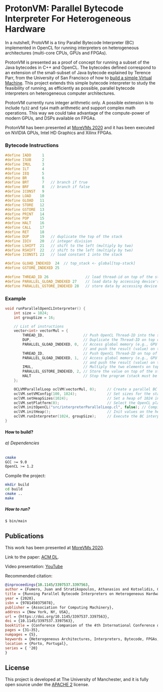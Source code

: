 # ProtonVM: Parallel Bytecode Interpreter For Heterogeneous Hardware 

In a nutshell, ProtoVM is a tiny Parallel Bytecode Interpreter (BC) implemented in OpenCL for running interpreters on heterogeneous architectures (multi-core CPUs, GPUs and FPGAs).

ProtonVM is presented as a proof of concept for running a subset of the Java bytecodes in C++ and OpenCL. The bytecodes defined correspond to an extension of the small-subset 
of Java bytecode explained by Terence Parr, from the University of San Francisco of how to [build a simple Virtual Machine](https://www.youtube.com/watch?v=OjaAToVkoTw). 
This project extends this simple bytecode interpreter to study the feasibility of  running, as efficiently as possible, parallel bytecode interpreters on
heterogeneous computer architectures.

ProtonVM currently runs integer arithmetic only. A possible extension is to include `fp32` and `fp64` math arithmetic and support complex math operations. This way we could take 
advantage of the compute-power of modern GPUs, and DSPs available on FPGAs. 

ProtonVM has been presented at [MoreVMs 2020](https://www.youtube.com/watch?v=mok6crMdKgI) and it has been executed on NVIDIA GPUs, Intel HD Graphics and Xilinx FPGAs.

### Bytecode Instructions 

```cpp
#define IADD     1
#define ISUB     2
#define IMUL     3
#define ILT      4
#define IEQ      5
#define BR       6
#define BRT      7   // branch if true
#define BRF      8   // branch if false
#define ICONST   9
#define LOAD    10
#define GLOAD   11
#define STORE   12
#define GSTORE  13
#define PRINT   14
#define POP     15
#define HALT    16
#define CALL    17
#define RET     18
#define DUP     19   // duplicate the top of the stack
#define IDIV    20   // integer division
#define LSHIFT  21   // shift to the left (multiply by two)
#define RSHIFT  22   // shift to the left (multiply by two)
#define ICONST1 23   // load constant 1 into the stack

#define GLOAD_INDEXED  24  // top_stack <- global[top-stack]
#define GSTORE_INDEXED 25
 
#define THREAD_ID 26                 // load thread-id on top of the stack
#define PARALLEL_GLOAD_INDEXED 27    // load data by accessing device's heap using the thread-id (multi-heap configuration)
#define PARALLEL_GSTORE_INDEXED 28   // store data by accessing device's heap using the thread-id (multi-heap configuration)
```


### Example

```cpp
void runParallelOpenCLInterpreter() {
    int size = 1024;
    int groupSize = 16;

    // List of instructions 
    vector<int> vectorMul = {
        THREAD_ID,                  // Push OpenCL Thread-ID into the stack
        DUP,                        // Duplicate the Thread-ID on top of the stack
        PARALLEL_GLOAD_INDEXED, 0,  // Access global memory (e.g., GPU's global memory) using the thread-id and heap index 0
                                    // and push the result (value) on top of the stack
        THREAD_ID,                  // Push OpenCL Thread-ID on top of the stack
        PARALLEL_GLOAD_INDEXED, 1,  // Access global memory (e.g., GPU's global memory) using the thread-id and heap index 1
                                    // and push the result (value) on top of the stack      
        IMUL,                       // Multiply the two elements on top of the stack and push the result
        PARALLEL_GSTORE_INDEXED, 2, // Store the value on top of the stack into global memory (heap 2).
        HALT                        // Stop the program (stack must be empty)
    };

    OCLVMParallelLoop oclVM(vectorMul, 0);     // Create a parallel BC Interpreter and VM
    oclVM.setVMConfig(100, 1024);              // Set sizes for the stack and data sections
    oclVM.setHeapSizes(1024);                  // Set a heap of 1024 int values
    oclVM.setPlatform(0);                      // Select the OpenCL platform 0 for execution
    oclVM.initOpenCL("src/interpreterParallelLoop.cl", false); // Compile the OpenCL BC Interpreter. The second parameter is for FPGA execution. 
    oclVM.initHeap();                          // Init values on the heap
    oclVM.runInterpreter(1024, groupSize);     // Execute the BC interpreter using 1024 threads and groupsize of 16 threads. 
}
```

#### How to build?

###### a) Dependencies

```bash
cmake 
GCC >= 9.0
OpenCL >= 1.2 
```

Compile the project: 
```bash
mkdir build
cd build
cmake .. 
make
```

##### How to run? 

```bash
$ bin/main
```

## Publications

This work has been presented at [MoreVMs 2020](https://2020.programming-conference.org/details/MoreVMs-2020-papers/7/Running-Parallel-Bytecode-Interpreters-on-Heterogeneous-Hardware).

Link to the paper: [ACM DL](https://dl.acm.org/doi/abs/10.1145/3397537.3397563).

Video presentation: [YouTube](https://www.youtube.com/watch?v=mok6crMdKgI)

Recommended citation:

```bibtex
@inproceedings{10.1145/3397537.3397563,
author = {Fumero, Juan and Stratikopoulos, Athanasios and Kotselidis, Christos},
title = {Running Parallel Bytecode Interpreters on Heterogeneous Hardware},
year = {2020},
isbn = {9781450375078},
publisher = {Association for Computing Machinery},
address = {New York, NY, USA},
url = {https://doi.org/10.1145/3397537.3397563},
doi = {10.1145/3397537.3397563},
booktitle = {Conference Companion of the 4th International Conference on Art, Science, and Engineering of Programming},
pages = {31–35},
numpages = {5},
keywords = {Heterogeneous Architectures, Interpreters, Bytecode, FPGAs, GPUs},
location = {Porto, Portugal},
series = { '20}
}
```

## License 

This project is developed at The University of Manchester, and it is fully open source under the [APACHE 2](https://www.apache.org/licenses/LICENSE-2.0) license.